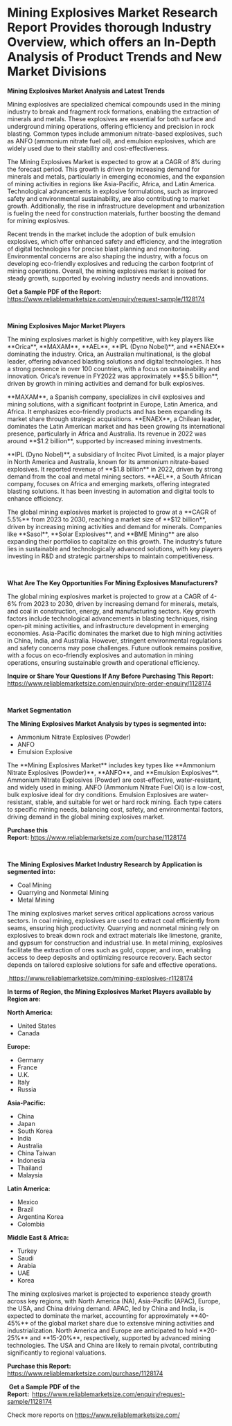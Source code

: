 <p><h1>Mining Explosives Market Research Report Provides thorough Industry Overview, which offers an In-Depth Analysis of Product Trends and New Market Divisions</h1></p><p><strong>Mining Explosives Market Analysis and Latest Trends</strong></p>
<p><p>Mining explosives are specialized chemical compounds used in the mining industry to break and fragment rock formations, enabling the extraction of minerals and metals. These explosives are essential for both surface and underground mining operations, offering efficiency and precision in rock blasting. Common types include ammonium nitrate-based explosives, such as ANFO (ammonium nitrate fuel oil), and emulsion explosives, which are widely used due to their stability and cost-effectiveness.</p><p>The Mining Explosives Market is expected to grow at a CAGR of 8% during the forecast period. This growth is driven by increasing demand for minerals and metals, particularly in emerging economies, and the expansion of mining activities in regions like Asia-Pacific, Africa, and Latin America. Technological advancements in explosive formulations, such as improved safety and environmental sustainability, are also contributing to market growth. Additionally, the rise in infrastructure development and urbanization is fueling the need for construction materials, further boosting the demand for mining explosives.</p><p>Recent trends in the market include the adoption of bulk emulsion explosives, which offer enhanced safety and efficiency, and the integration of digital technologies for precise blast planning and monitoring. Environmental concerns are also shaping the industry, with a focus on developing eco-friendly explosives and reducing the carbon footprint of mining operations. Overall, the mining explosives market is poised for steady growth, supported by evolving industry needs and innovations.</p></p>
<p><strong>Get a Sample PDF of the Report:&nbsp;</strong> <a href="https://www.reliablemarketsize.com/enquiry/request-sample/1128174?utm_campaign=2230&utm_medium=2&utm_source=Github&utm_content=ia&utm_term=27012025&utm_id=mining-explosives">https://www.reliablemarketsize.com/enquiry/request-sample/1128174</a></p>
<p>&nbsp;</p>
<p><strong>Mining Explosives Major Market Players</strong></p>
<p><p>The mining explosives market is highly competitive, with key players like **Orica**, **MAXAM**, **AEL**, **IPL (Dyno Nobel)**, and **ENAEX** dominating the industry. Orica, an Australian multinational, is the global leader, offering advanced blasting solutions and digital technologies. It has a strong presence in over 100 countries, with a focus on sustainability and innovation. Orica’s revenue in FY2022 was approximately **$5.5 billion**, driven by growth in mining activities and demand for bulk explosives.</p><p>**MAXAM**, a Spanish company, specializes in civil explosives and mining solutions, with a significant footprint in Europe, Latin America, and Africa. It emphasizes eco-friendly products and has been expanding its market share through strategic acquisitions. **ENAEX**, a Chilean leader, dominates the Latin American market and has been growing its international presence, particularly in Africa and Australia. Its revenue in 2022 was around **$1.2 billion**, supported by increased mining investments.</p><p>**IPL (Dyno Nobel)**, a subsidiary of Incitec Pivot Limited, is a major player in North America and Australia, known for its ammonium nitrate-based explosives. It reported revenue of **$1.8 billion** in 2022, driven by strong demand from the coal and metal mining sectors. **AEL**, a South African company, focuses on Africa and emerging markets, offering integrated blasting solutions. It has been investing in automation and digital tools to enhance efficiency.</p><p>The global mining explosives market is projected to grow at a **CAGR of 5.5%** from 2023 to 2030, reaching a market size of **$12 billion**, driven by increasing mining activities and demand for minerals. Companies like **Sasol**, **Solar Explosives**, and **BME Mining** are also expanding their portfolios to capitalize on this growth. The industry’s future lies in sustainable and technologically advanced solutions, with key players investing in R&D and strategic partnerships to maintain competitiveness.</p></p>
<p>&nbsp;</p>
<p><strong>What Are The Key Opportunities For Mining Explosives Manufacturers?</strong></p>
<p><p>The global mining explosives market is projected to grow at a CAGR of 4-6% from 2023 to 2030, driven by increasing demand for minerals, metals, and coal in construction, energy, and manufacturing sectors. Key growth factors include technological advancements in blasting techniques, rising open-pit mining activities, and infrastructure development in emerging economies. Asia-Pacific dominates the market due to high mining activities in China, India, and Australia. However, stringent environmental regulations and safety concerns may pose challenges. Future outlook remains positive, with a focus on eco-friendly explosives and automation in mining operations, ensuring sustainable growth and operational efficiency.</p></p>
<p><strong>Inquire or Share Your Questions If Any Before Purchasing This Report:</strong> <a href="https://www.reliablemarketsize.com/enquiry/pre-order-enquiry/1128174?utm_campaign=2230&utm_medium=2&utm_source=Github&utm_content=ia&utm_term=27012025&utm_id=mining-explosives">https://www.reliablemarketsize.com/enquiry/pre-order-enquiry/1128174</a></p>
<p>&nbsp;</p>
<p><strong>Market Segmentation</strong></p>
<p><strong>The Mining Explosives Market Analysis by types is segmented into:</strong></p>
<p><ul><li>Ammonium Nitrate Explosives (Powder)</li><li>ANFO</li><li>Emulsion Explosive</li></ul></p>
<p><p>The **Mining Explosives Market** includes key types like **Ammonium Nitrate Explosives (Powder)**, **ANFO**, and **Emulsion Explosives**. Ammonium Nitrate Explosives (Powder) are cost-effective, water-resistant, and widely used in mining. ANFO (Ammonium Nitrate Fuel Oil) is a low-cost, bulk explosive ideal for dry conditions. Emulsion Explosives are water-resistant, stable, and suitable for wet or hard rock mining. Each type caters to specific mining needs, balancing cost, safety, and environmental factors, driving demand in the global mining explosives market.</p></p>
<p><strong>Purchase this Report:&nbsp;</strong><a href="https://www.reliablemarketsize.com/purchase/1128174?utm_campaign=2230&utm_medium=2&utm_source=Github&utm_content=ia&utm_term=27012025&utm_id=mining-explosives">https://www.reliablemarketsize.com/purchase/1128174</a></p>
<p>&nbsp;</p>
<p><strong>The Mining Explosives Market Industry Research by Application is segmented into:</strong></p>
<p><ul><li>Coal Mining</li><li>Quarrying and Nonmetal Mining</li><li>Metal Mining</li></ul></p>
<p><p>The mining explosives market serves critical applications across various sectors. In coal mining, explosives are used to extract coal efficiently from seams, ensuring high productivity. Quarrying and nonmetal mining rely on explosives to break down rock and extract materials like limestone, granite, and gypsum for construction and industrial use. In metal mining, explosives facilitate the extraction of ores such as gold, copper, and iron, enabling access to deep deposits and optimizing resource recovery. Each sector depends on tailored explosive solutions for safe and effective operations.</p></p>
<p><a href="https://www.reliablemarketsize.com/mining-explosives-r1128174?utm_campaign=2230&utm_medium=2&utm_source=Github&utm_content=ia&utm_term=27012025&utm_id=mining-explosives">&nbsp;https://www.reliablemarketsize.com/mining-explosives-r1128174</a></p>
<p><strong>In terms of Region, the Mining Explosives Market Players available by Region are:</strong></p>
<p>
    <p> <strong> North America: </strong>
        <ul>
            <li>United States</li>
            <li>Canada</li>
        </ul>
        </p> 
    <p> <strong> Europe: </strong>
        <ul>
            <li>Germany</li>
            <li>France</li>
            <li>U.K.</li>
            <li>Italy</li>
            <li>Russia</li>
        </ul>
        </p> 
    <p> <strong> Asia-Pacific: </strong>
        <ul>
            <li>China</li>
            <li>Japan</li>
            <li>South Korea</li>
            <li>India</li>
            <li>Australia</li>
            <li>China Taiwan</li>
            <li>Indonesia</li>
            <li>Thailand</li>
            <li>Malaysia</li>
        </ul>
        </p> 
    <p> <strong> Latin America: </strong>
        <ul>
            <li>Mexico</li>
            <li>Brazil</li>
            <li>Argentina Korea</li>
            <li>Colombia</li>
        </ul>
        </p> 
    <p> <strong> Middle East & Africa: </strong>
        <ul>
            <li>Turkey</li>
            <li>Saudi</li>
            <li>Arabia</li>
            <li>UAE</li>
            <li>Korea</li>
        </ul>
    </p>
    </p>
<p><p>The mining explosives market is projected to experience steady growth across key regions, with North America (NA), Asia-Pacific (APAC), Europe, the USA, and China driving demand. APAC, led by China and India, is expected to dominate the market, accounting for approximately **40-45%** of the global market share due to extensive mining activities and industrialization. North America and Europe are anticipated to hold **20-25%** and **15-20%**, respectively, supported by advanced mining technologies. The USA and China are likely to remain pivotal, contributing significantly to regional valuations.</p></p>
<p><strong>Purchase this Report: </strong><a href="https://www.reliablemarketsize.com/purchase/1128174?utm_campaign=2230&utm_medium=2&utm_source=Github&utm_content=ia&utm_term=27012025&utm_id=mining-explosives">https://www.reliablemarketsize.com/purchase/1128174</a></p>
<p>&nbsp;<strong>Get a Sample PDF of the Report:&nbsp;&nbsp;</strong><a href="https://www.reliablemarketsize.com/enquiry/request-sample/1128174?utm_campaign=2230&utm_medium=2&utm_source=Github&utm_content=ia&utm_term=27012025&utm_id=mining-explosives">https://www.reliablemarketsize.com/enquiry/request-sample/1128174</a></p>
<p><strong></strong></p>
<p>Check more reports on <a href="https://www.reliablemarketsize.com/?utm_campaign=2230&utm_medium=2&utm_source=Github&utm_content=ia&utm_term=27012025&utm_id=mining-explosives">https://www.reliablemarketsize.com/</a></p>